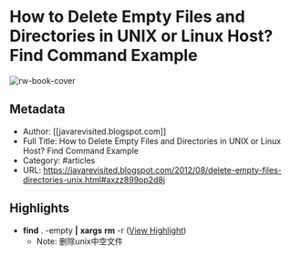 # How to Delete Empty Files and Directories in UNIX or Linux Host? Find Command Example

![rw-book-cover](https://blogger.googleusercontent.com/img/a/AVvXsEjRo6KD5mXacq7dd8uyVlCud_f7B7DbcgIlpEs8C3NkSIxrwOUMD4MRhk8nLy2IlaLuogMwgI6JegmUSjtWYqmi21p_b1CnCN8N0XZ_Wzt8PCNnCcOvnneypovMYPTbmyrkoA1rKoFjSzpPU-PQaHSdQVhbEEp6Wy8YMmyxN72af-Jdn3anrouuiJR2=w1200-h630-p-k-no-nu)

## Metadata
- Author: [[javarevisited.blogspot.com]]
- Full Title: How to Delete Empty Files and Directories in UNIX or Linux Host? Find Command Example
- Category: #articles
- URL: https://javarevisited.blogspot.com/2012/08/delete-empty-files-directories-unix.html#axzz899op2d8j

## Highlights
- **find** . -empty **|** **xargs** **rm** -r ([View Highlight](https://read.readwise.io/read/01h6s2sh11kv50fpf3tccp8hd7))
    - Note: 删除unix中空文件

